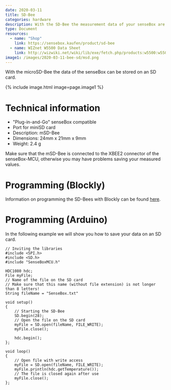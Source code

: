 ```yaml
---
date: 2020-03-11
title: SD-Bee
categories: hardware
description: With the SD-Bee the measurement data of your senseBox are stored on SD card.
type: Document
resources:
  - name: "Shop"
    link: https://sensebox.kaufen/product/sd-bee
  - name: WIZnet W5500 Data Sheet
    link: http://wizwiki.net/wiki/lib/exe/fetch.php/products:w5500:w5500_ds_v109e.pdf
image1: /images/2020-03-11-bee-sd/msd.png
---
```


With the microSD-Bee the data of the senseBox can be stored on an SD card. 

{% include image.html image=page.image1 %}

# Technical information
* "Plug-in-and-Go" senseBox compatible
* Port for miniSD card
* Description: mSD-Bee
* Dimensions: 24mm x 21mm x 9mm
* Weight: 2.4 g

Make sure that the mSD-Bee is connected to the XBEE2 connector of the senseBox-MCU, otherwise you may have problems saving your measured values.

# Programming (Blockly)
Information on programming the SD-Bees with Blockly can be found [here](/blockly/blockly-SD/).

# Programming (Arduino)
In the following example we will show you how to save your data on an SD card. 

```arduino
// Inviting the libraries
#include <SPI.h>
#include <SD.h>
#include "SenseBoxMCU.h"

HDC1080 hdc;
File myFile;
// Name of the file on the SD card
// Make sure that this name (without file extension) is not longer than 8 letters! 
String fileName = "SenseBox.txt"

void setup()
{ 
    // Starting the SD-Bee
    SD.begin(28);
    // Open the file on the SD card
    myFile = SD.open(fileName, FILE_WRITE);
    myFile.close();

    hdc.begin();
};

void loop()
{
    // Open file with write access
    myFile = SD.open(fileName, FILE_WRITE);
    myFile.println(hdc.getTemperature());
    // The file is closed again after use
    myFile.close();
};
```